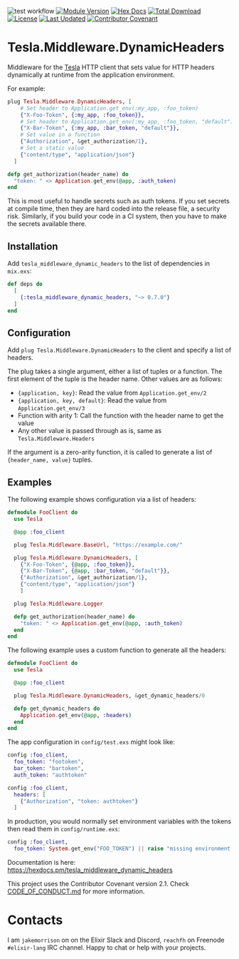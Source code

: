 ![test workflow](https://github.com/cogini/tesla_middleware_dynamic_headers/actions/workflows/test.yml/badge.svg)
[![Module Version](https://img.shields.io/hexpm/v/tesla_middleware_dynamic_headers.svg)](https://hex.pm/packages/tesla_middleware_dynamic_headers)
[![Hex Docs](https://img.shields.io/badge/hex-docs-lightgreen.svg)](https://hexdocs.pm/tesla_middleware_dynamic_headers)
[![Total Download](https://img.shields.io/hexpm/dt/tesla_middleware_dynamic_headers.svg)](https://hex.pm/packages/tesla_middleware_dynamic_headers)
[![License](https://img.shields.io/hexpm/l/tesla_middleware_dynamic_headers.svg)](https://github.com/cogini/tesla_middleware_dynamic_headers/blob/master/LICENSE.md)
[![Last Updated](https://img.shields.io/github/last-commit/cogini/tesla_middleware_dynamic_headers.svg)](https://github.com/cogini/tesla_middleware_dynamic_headers/commits/master)
[![Contributor Covenant](https://img.shields.io/badge/Contributor%20Covenant-2.1-4baaaa.svg)](CODE_OF_CONDUCT.md)

# Tesla.Middleware.DynamicHeaders

Middleware for the [Tesla](https://hexdocs.pm/tesla/readme.html) HTTP client
that sets value for HTTP headers dynamically at runtime from the application
environment.

For example:

```elixir
plug Tesla.Middleware.DynamicHeaders, [
    # Set header to Application.get_env(:my_app, :foo_token)
    {"X-Foo-Token", {:my_app, :foo_token}},
    # Set header to Application.get_env(:my_app, :foo_token, "default")
    {"X-Bar-Token", {:my_app, :bar_token, "default"}},
    # Set value in a function
    {"Authorization", &get_authorization/1},
    # Set a static value
    {"content/type", "application/json"}
  ]

defp get_authorization(header_name) do
  "token: " <> Application.get_env(@app, :auth_token)
end
```

This is most useful to handle secrets such as auth tokens. If you set secrets at
compile time, then they are hard coded into the release file, a security risk.
Similarly, if you build your code in a CI system, then you have to make the
secrets available there.

## Installation

Add `tesla_middleware_dynamic_headers` to the list of dependencies in `mix.exs`:

```elixir
def deps do
  [
    {:tesla_middleware_dynamic_headers, "~> 0.7.0"}
  ]
end
```

## Configuration

Add `plug Tesla.Middleware.DynamicHeaders` to the client and specify a list
of headers.

The plug takes a single argument, either a list of tuples or a function.
The first element of the tuple is the header name. Other values are as follows:

* `{application, key}`: Read the value from `Application.get_env/2`
* `{application, key, default}`: Read the value from `Application.get_env/3`
* Function with arity 1: Call the function with the header name to get the value
* Any other value is passed through as is, same as `Tesla.Middleware.Headers`

If the argument is a zero-arity function, it is called to generate a list of
`{header_name, value}` tuples.

## Examples

The following example shows configuration via a list of headers:

```elixir
defmodule FooClient do
  use Tesla

  @app :foo_client

  plug Tesla.Middleware.BaseUrl, "https://example.com/"

  plug Tesla.Middleware.DynamicHeaders, [
    {"X-Foo-Token", {@app, :foo_token}},
    {"X-Bar-Token", {@app, :bar_token, "default"}},
    {"Authorization", &get_authorization/1},
    {"content/type", "application/json"}
    ]

  plug Tesla.Middleware.Logger

  defp get_authorization(header_name) do
    "token: " <> Application.get_env(@app, :auth_token)
  end
end
```

The following example uses a custom function to generate all the headers:

```elixir
defmodule FooClient do
  use Tesla

  @app :foo_client

  plug Tesla.Middleware.DynamicHeaders, &get_dynamic_headers/0

  defp get_dynamic_headers do
    Application.get_env(@app, :headers)
  end
end
```

The app configuration in `config/test.exs` might look like:

```elixir
config :foo_client,
  foo_token: "footoken",
  bar_token: "bartoken",
  auth_token: "authtoken"

config :foo_client,
  headers: [
    {"Authorization", "token: authtoken"}
  ]
```

In production, you would normally set environment variables with the tokens
then read them in `config/runtime.exs`:

```elixir
config :foo_client,
  foo_token: System.get_env("FOO_TOKEN") || raise "missing environment variable FOO_TOKEN"
```

Documentation is here: https://hexdocs.pm/tesla_middleware_dynamic_headers

This project uses the Contributor Covenant version 2.1. Check [CODE_OF_CONDUCT.md](/CODE_OF_CONDUCT.md) for more information.

# Contacts

I am `jakemorrison` on on the Elixir Slack and Discord, `reachfh` on Freenode
`#elixir-lang` IRC channel. Happy to chat or help with your projects.
